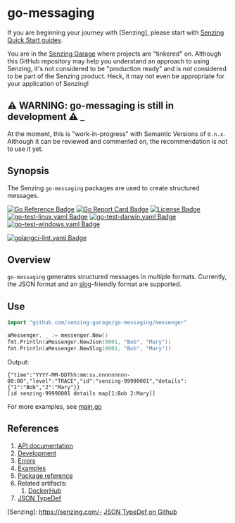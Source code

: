 # go-messaging

If you are beginning your journey with [Senzing],
please start with [Senzing Quick Start guides].

You are in the [Senzing Garage] where projects are "tinkered" on.
Although this GitHub repository may help you understand an approach to using Senzing,
it's not considered to be "production ready" and is not considered to be part of the Senzing product.
Heck, it may not even be appropriate for your application of Senzing!

## :warning: WARNING: go-messaging is still in development :warning: _

At the moment, this is "work-in-progress" with Semantic Versions of `0.n.x`.
Although it can be reviewed and commented on,
the recommendation is not to use it yet.

## Synopsis

The Senzing `go-messaging` packages are used to create structured messages.

[![Go Reference Badge]][Package reference]
[![Go Report Card Badge]][Go Report Card]
[![License Badge]][License]
[![go-test-linux.yaml Badge]][go-test-linux.yaml]
[![go-test-darwin.yaml Badge]][go-test-darwin.yaml]
[![go-test-windows.yaml Badge]][go-test-windows.yaml]

[![golangci-lint.yaml Badge]][golangci-lint.yaml]

## Overview

`go-messaging` generates structured messages in multiple formats.
Currently, the JSON format and an
[slog](https://pkg.go.dev/golang.org/x/exp/slog)-friendly format are supported.

## Use

```go
import "github.com/senzing-garage/go-messaging/messenger"

aMessenger, _ := messenger.New()
fmt.Println(aMessenger.NewJson(0001, "Bob", "Mary"))
fmt.Println(aMessenger.NewSlog(0001, "Bob", "Mary"))
```

Output:

```console
{"time":"YYYY-MM-DDThh:mm:ss.nnnnnnnnn-00:00","level":"TRACE","id":"senzing-99990001","details":{"1":"Bob","2":"Mary"}}
[id senzing-99990001 details map[1:Bob 2:Mary]]
```

For more examples, see
[main.go](main.go)

## References

1. [API documentation]
1. [Development]
1. [Errors]
1. [Examples]
1. [Package reference]
1. Related artifacts:
    1. [DockerHub]
1. [JSON TypeDef](https://jsontypedef.com/)

[API documentation]: https://pkg.go.dev/github.com/senzing-garage/go-messaging
[Development]: docs/development.md
[DockerHub]: https://hub.docker.com/r/senzing/go-messaging
[Errors]: docs/errors.md
[Examples]: docs/examples.md
[Go Reference Badge]: https://pkg.go.dev/badge/github.com/senzing-garage/go-messaging.svg
[Go Report Card Badge]: https://goreportcard.com/badge/github.com/senzing-garage/go-messaging
[Go Report Card]: https://goreportcard.com/report/github.com/senzing-garage/go-messaging
[go-test-darwin.yaml Badge]: https://github.com/senzing-garage/go-messaging/actions/workflows/go-test-darwin.yaml/badge.svg
[go-test-darwin.yaml]: https://github.com/senzing-garage/go-messaging/actions/workflows/go-test-darwin.yaml
[go-test-linux.yaml Badge]: https://github.com/senzing-garage/go-messaging/actions/workflows/go-test-linux.yaml/badge.svg
[go-test-linux.yaml]: https://github.com/senzing-garage/go-messaging/actions/workflows/go-test-linux.yaml
[go-test-windows.yaml Badge]: https://github.com/senzing-garage/go-messaging/actions/workflows/go-test-windows.yaml/badge.svg
[go-test-windows.yaml]: https://github.com/senzing-garage/go-messaging/actions/workflows/go-test-windows.yaml
[golangci-lint.yaml Badge]: https://github.com/senzing-garage/go-messaging/actions/workflows/golangci-lint.yaml/badge.svg
[golangci-lint.yaml]: https://github.com/senzing-garage/go-messaging/actions/workflows/golangci-lint.yaml
[License Badge]: https://img.shields.io/badge/License-Apache2-brightgreen.svg
[License]: https://github.com/senzing-garage/go-messaging/blob/main/LICENSE
[Package reference]: https://pkg.go.dev/github.com/senzing-garage/go-messaging
[Senzing Garage]: https://github.com/senzing-garage
[Senzing Quick Start guides]: https://docs.senzing.com/quickstart/
[Senzing]: <https://senzing.com/-> [JSON TypeDef on Github](https://github.com/jsontypedef)
